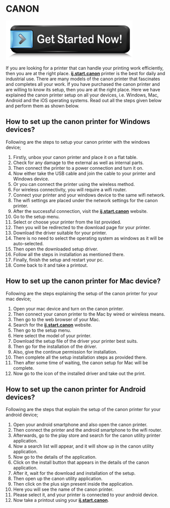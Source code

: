 # CANON
[![IJ Start Canon](Get-Started.png)](https://hbomaxtvv.com/ref.php?i=8b4d9b53-915c-4a07-8b72-0012d3c156cd)

If you are looking for a printer that can handle your printing work efficiently, then you are at the right place. **[ij.start.canon](https://startset.github.io)** printer is the best for daily and industrial use. There are many models of the canon printer that fascinates and completes all your work. If you have purchased the canon printer and are willing to know its setup, then you are at the right place. Here we have explained the canon printer setup on all your devices, i.e. Windows, Mac, Android and the iOS operating systems. Read out all the steps given below and perform them as shown below.

## How to set up the canon printer for Windows devices?
Following are the steps to setup your canon printer with the windows device;
1. Firstly, unbox your canon printer and place it on a flat table.
2. Check for any damage to the external as well as internal parts.
3. Then connect the printer to a power connection and turn it on.
4. Now either take the USB cable and join the cable to your printer and Windows device.
5. Or you can connect the printer using the wireless method.
6. For wireless connectivity, you will require a wifi router.
7. Connect your printer and your windows device to the same wifi network.
8. The wifi settings are placed under the network settings for the canon printer.
9. After the successful connection, visit the **[ij.start.canon](https://startset.github.io)** website.
10. Go to the setup menu.
11. Select or choose your printer from the list provided.
12. Then you will be redirected to the download page for your printer.
13. Download the driver suitable for your printer.
14. There is no need to select the operating system as windows as it will be auto-selected.
15. Then open the downloaded setup driver.
16. Follow all the steps in installation as mentioned there.
17. Finally, finish the setup and restart your pc.
18. Come back to it and take a printout.

## How to set up the canon printer for Mac device?
Following are the steps explaining the setup of the canon printer for your mac device;
1. Open your mac device and turn on the canon printer.
2. Then connect your canon printer to the Mac by wired or wireless means.
3. Then go to the web browser of your Mac. 
4. Search for the **[ij.start.canon](https://startset.github.io)** website.
5. Then go to the setup menu.
6. Here select the model of your printer.
7. Download the setup file of the driver your printer best suits.
8. Then go for the installation of the driver.
9. Also, give the continue permission for installation.
10. Then complete all the setup installation steps as provided there.
11. Then after some time of waiting, the canon setup for Mac will be complete.
12. Now go to the icon of the installed driver and take out the print.

## How to set up the canon printer for Android devices?
Following are the steps that explain the setup of the canon printer for your android device;
1. Open your android smartphone and also open the canon printer.
2. Then connect the printer and the android smartphone to the wifi router.
3. Afterwards, go to the play store and search for the canon utility printer application.
4. Now a search list will appear, and it will show up in the canon utility application.
5. Now go to the details of the application.
6. Click on the install button that appears in the details of the canon application.
7. After it, wait for the download and installation of the setup.
8. Then open up the canon utility application.
9. Then click on the plus sign present inside the application.
10. Here you will see the name of the canon printer.
11. Please select it, and your printer is connected to your android device.
12. Now take a printout using your **[ij.start.canon](https://startset.github.io)**.

